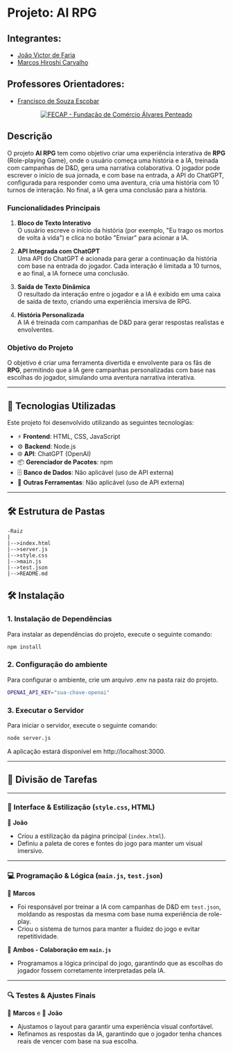 # Projeto: AI RPG

## Integrantes:
- [João Victor de Faria](https://www.linkedin.com/in/joaovictordefaria/)
- [Marcos Hiroshi Carvalho](https://www.linkedin.com/in/marcos-hiroshi-033423339/)

## Professores Orientadores:
- [Francisco de Souza Escobar](https://www.linkedin.com/in/francisco-escobar/)

<p align="center">
  <a href="https://www.fecap.br/"><img src="https://encrypted-tbn0.gstatic.com/images?q=tbn:ANd9GcRhZPrRa89Kma0ZZogxm0pi-tCn_TLKeHGVxywp-LXAFGR3B1DPouAJYHgKZGV0XTEf4AE&usqp=CAU" alt="FECAP - Fundação de Comércio Álvares Penteado" border="0"></a>
</p>

## Descrição

O projeto **AI RPG** tem como objetivo criar uma experiência interativa de **RPG** (Role-playing Game), onde o usuário começa uma história e a IA, treinada com campanhas de D&D, gera uma narrativa colaborativa. O jogador pode escrever o início de sua jornada, e com base na entrada, a API do ChatGPT, configurada para responder como uma aventura, cria uma história com 10 turnos de interação. No final, a IA gera uma conclusão para a história.

### Funcionalidades Principais
1. **Bloco de Texto Interativo**  
   O usuário escreve o início da história (por exemplo, "Eu trago os mortos de volta à vida") e clica no botão "Enviar" para acionar a IA.

2. **API Integrada com ChatGPT**  
   Uma API do ChatGPT é acionada para gerar a continuação da história com base na entrada do jogador. Cada interação é limitada a 10 turnos, e ao final, a IA fornece uma conclusão.

3. **Saída de Texto Dinâmica**  
   O resultado da interação entre o jogador e a IA é exibido em uma caixa de saída de texto, criando uma experiência imersiva de RPG.

4. **História Personalizada**  
   A IA é treinada com campanhas de D&D para gerar respostas realistas e envolventes.

### Objetivo do Projeto
O objetivo é criar uma ferramenta divertida e envolvente para os fãs de **RPG**, permitindo que a IA gere campanhas personalizadas com base nas escolhas do jogador, simulando uma aventura narrativa interativa.

---

## 🚀 Tecnologias Utilizadas
Este projeto foi desenvolvido utilizando as seguintes tecnologias:

- ⚡ **Frontend**: HTML, CSS, JavaScript
- ⚙ **Backend**: Node.js
- 🌐 **API**: ChatGPT (OpenAI)
- 📦 **Gerenciador de Pacotes**: npm
- 🗄 **Banco de Dados**: Não aplicável (uso de API externa)
- 🔧 **Outras Ferramentas**: Não aplicável (uso de API externa)

---

## 🛠 Estrutura de Pastas

```plaintext
-Raiz
|
|-->index.html
|-->server.js
|-->style.css
|-->main.js
|-->test.json
|-->README.md
```

## 🛠 Instalação

### 1. **Instalação de Dependências**

Para instalar as dependências do projeto, execute o seguinte comando:

```bash
npm install
```

### 2. **Configuração do ambiente**

Para configurar o ambiente, crie um arquivo .env na pasta raiz do projeto.

```bash
OPENAI_API_KEY="sua-chave-openai"
```

### 3. **Executar o Servidor**

Para iniciar o servidor, execute o seguinte comando:
```bash
node server.js
```

A aplicação estará disponível em http://localhost:3000.

---

## 🔧 Divisão de Tarefas  

---

### 🎨 Interface & Estilização (`style.css`, HTML)  

📌 **João**  
- Criou a estilização da página principal (`index.html`).  
- Definiu a paleta de cores e fontes do jogo para manter um visual imersivo.  

---

### 💻 Programação & Lógica (`main.js`, `test.json`)  


📌 **Marcos**  
- Foi responsável por treinar a IA com campanhas de D&D em `test.json`, moldando as respostas da mesma com base numa experiência de role-play.  
- Criou o sistema de turnos para manter a fluidez do jogo e evitar repetitividade.

📌 **Ambos - Colaboração em `main.js`**  
- Programamos a lógica principal do jogo, garantindo que as escolhas do jogador fossem corretamente interpretadas pela IA.   

---

### 🔍 Testes & Ajustes Finais  

📌 **Marcos** e 📌 **João**  
- Ajustamos o layout para garantir uma experiência visual confortável.  
- Refinamos as respostas da IA, garantindo que o jogador tenha chances reais de vencer com base na sua escolha.

